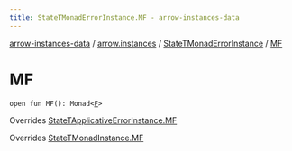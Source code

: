 ```yaml
---
title: StateTMonadErrorInstance.MF - arrow-instances-data
---
```


[arrow-instances-data](../../index.html) / [arrow.instances](../index.html) / [StateTMonadErrorInstance](index.html) / [MF](./-m-f.html)

# MF

`open fun MF(): Monad<`[`F`](index.html#F)`>`

Overrides [StateTApplicativeErrorInstance.MF](../-state-t-applicative-error-instance/-m-f.html)

Overrides [StateTMonadInstance.MF](../-state-t-monad-instance/-m-f.html)

